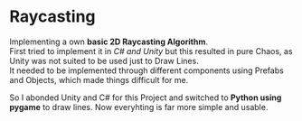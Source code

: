 # Raycasting
Implementing a own __basic 2D Raycasting Algorithm__.  
First tried to implement it in *C# and Unity* but this resulted in pure Chaos, as Unity was not suited to be used just to Draw Lines.  
It needed to be implemented through different components using Prefabs and Objects, which made things difficult for me.  

So I abonded Unity and C# for this Project and switched to __Python using pygame__ to draw lines. Now everyhting is far more simple and usable.
